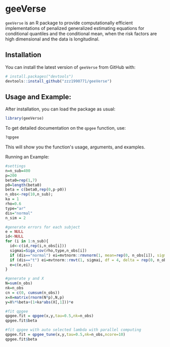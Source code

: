 # geeVerse

`geeVerse` is an R package to provide computationally efficient implementations of penalized generalized estimating equations for conditional quantiles and the conditional mean, when the risk factors are high dimensional and the data is longitudinal.

## Installation

You can install the latest version of `geeVerse` from GitHub with:

```R
# install.packages("devtools")
devtools::install_github("zzz1990771/geeVerse")
```

## Usage and Example:

After installation, you can load the package as usual:

```R
library(geeVerse)
```

To get detailed documentation on the `qpgee` function, use:

```R
?qpgee
```

This will show you the function's usage, arguments, and examples.

Running an Example:

```R
#settings
n=n_sub=400
p=200
beta0=rep(1,7)
p0=length(beta0)
beta = c(beta0,rep(0,p-p0))
n_obs<-rep(10,n_sub);
ka = 1
rho=0.6
type="ar"
dis="normal"
n_sim = 2

#generate errors for each subject
e = NULL
id<-NULL
for (i in 1:n_sub){
  id<-c(id,rep(i,n_obs[i]))
  sigmai=Siga_cov(rho,type,n_obs[i])
  if (dis=="normal") ei=mvtnorm::rmvnorm(1, mean=rep(0, n_obs[i]), sigma=sigmai)
  if (dis=="t") ei=mvtnorm::rmvt(1, sigmai, df = 4, delta = rep(0, n_obs[i]))
  e=c(e,ei);
}

#generate y and X
N=sum(n_obs)
nk=n_obs
cn = c(0, cumsum(n_obs))
x=X=matrix(rnorm(N*p),N,p)
y=X%*%beta+(1+ka*abs(X[,1]))*e

#fit qpgee
qpgee.fit = qpgee(x,y,tau=0.5,nk=n_obs)
qpgee.fit$beta

#fit qpgee with auto selected lambda with parallel computing
qpgee.fit = qpgee_tune(x,y,tau=0.5,nk=n_obs,ncore=10)
qpgee.fit$beta
```

